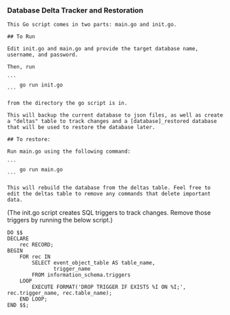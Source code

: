 ### Database Delta Tracker and Restoration

    This Go script comes in two parts: main.go and init.go.

    ## To Run

    Edit init.go and main.go and provide the target database name, username, and password.

    Then, run 

    ```
        go run init.go
    ```

    from the directory the go script is in.

    This will backup the current database to json files, as well as create a "deltas" table to track changes and a [database]_restored database that will be used to restore the database later.

    ## To restore:

    Run main.go using the following command:

    ```
        go run main.go
    ```

    This will rebuild the database from the deltas table. Feel free to edit the deltas table to remove any commands that delete important data.


(The init.go script creates SQL triggers to track changes. Remove those triggers by running the below script.)

```
DO $$ 
DECLARE
    rec RECORD;
BEGIN
    FOR rec IN
        SELECT event_object_table AS table_name,
               trigger_name
        FROM information_schema.triggers
    LOOP
        EXECUTE FORMAT('DROP TRIGGER IF EXISTS %I ON %I;', rec.trigger_name, rec.table_name);
    END LOOP;
END $$;

```